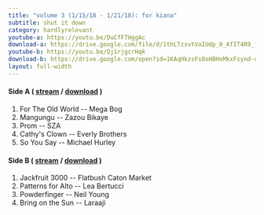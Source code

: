 ```yaml
---
title: "volume 3 (1/15/18 - 1/21/18): for kiana"
subtitle: shut it down
category: hardlyrelevant
youtube-a: https://youtu.be/DuCfF7HggAc
download-a: https://drive.google.com/file/d/1thLTzsvtVaIUdp_0_AfIT4R9_f3Yg6GR
youtube-b: https://youtu.be/Qj1rjgcrHqk
download-b: https://drive.google.com/open?id=1KAqHkzsFs8sHBHxMkxFsynd-urjzR6Z_
layout: full-width 
---
```

#### Side A ( <a target="_blank" href="{{ page.youtube-a }}">stream</a> / <a target="_blank" href="{{ page.download-a }}">download</a> ) ####
1. For The Old World -- Mega Bog
2. Mangungu -- Zazou Bikaye
3. Prom -- SZA
4. Cathy's Clown -- Everly Brothers
5. So You Say -- Michael Hurley

#### Side B ( <a target="_blank" href="{{ page.youtube-b }}">stream</a> / <a target="_blank" href="{{ page.download-b }}">download</a> ) ####
1. Jackfruit 3000 -- Flatbush Caton Market
2. Patterns for Alto -- Lea Bertucci
3. Powderfinger -- Neil Young
4. Bring on the Sun -- Laraaji
